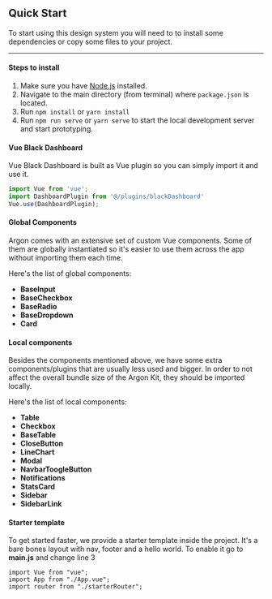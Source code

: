 ## Quick Start

To start using this design system you will need to to install some dependencies or copy some files to your
project.

<hr>

#### Steps to install

1. Make sure you have [Node.js](https://nodejs.org/) installed.
2. Navigate to the main directory (from terminal) where `package.json` is located.
3. Run `npm install` or `yarn install`
4. Run `npm run serve` or `yarn serve` to start the local development server and start prototyping.


#### Vue Black Dashboard

Vue Black Dashboard is built as Vue plugin so you can simply import it and use it.

```js
import Vue from 'vue';
import DashboardPlugin from '@/plugins/blackDashboard'
Vue.use(DashboardPlugin);
```

#### Global Components

Argon comes with an extensive set of custom Vue components. Some of them are globally instantiated so
it's easier to use them across the app without importing them each time.

Here's the list of global components:

- **BaseInput**
- **BaseCheckbox**
- **BaseRadio**
- **BaseDropdown**
- **Card**

#### Local components

Besides the components mentioned above, we have some extra components/plugins that are usually less used
and bigger. In order to not affect the overall bundle size of the Argon Kit, they should be imported locally.

Here's the list of local components:

- **Table**
- **Checkbox**
- **BaseTable**
- **CloseButton**
- **LineChart**
- **Modal**
- **NavbarToogleButton**
- **Notifications**
- **StatsCard**
- **Sidebar**
- **SidebarLink**

#### Starter template

To get started faster, we provide a starter template inside the project. It's a bare bones
layout with nav, footer and a hello world. To enable it go to **main.js** and change line 3

```js{3}
import Vue from "vue";
import App from "./App.vue";
import router from "./starterRouter";
```
